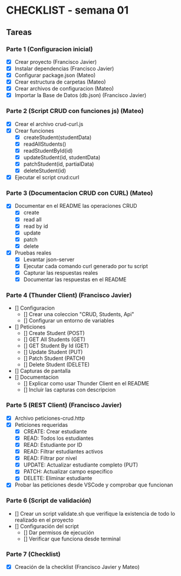 # CHECKLIST - semana 01

## Tareas

### Parte 1 (Configuracion inicial)
- [x] Crear proyecto (Francisco Javier)
- [x] Instalar dependencias (Francisco Javier)
- [x] Configurar package.json (Mateo)
- [x] Crear estructura de carpetas (Mateo)
- [x] Crear archivos de configuracion (Mateo)
- [x] Importar la Base de Datos (db.json) (Francisco Javier)

### Parte 2 (Script CRUD con funciones js) (Mateo)
- [x] Crear el archivo crud-curl.js
- [x] Crear funciones
    - [x] createStudent(studentData)
    - [x] readAllStudents()
    - [x] readStudentById(id)
    - [x] updateStudent(id, studentData)
    - [x] patchStudent(id, partialData)
    - [x] deleteStudent(id)
- [x] Ejecutar el script crud:curl

### Parte 3 (Documentacion CRUD con CURL) (Mateo)
- [x] Documentar en el README las operaciones CRUD
    - [x] create
    - [x] read all
    - [x] read by id
    - [x] update
    - [x] patch
    - [x] delete
- [x] Pruebas reales
    - [x] Levantar json-server
    - [x] Ejecutar cada comando curl generado por tu script
    - [x] Capturar las respuestas reales
    - [x] Documentar las respuestas en el README

### Parte 4 (Thunder Client) (Francisco Javier)
- [] Configuracion
    - [] Crear una coleccion "CRUD, Students, Api"
    - [] Configurar un entorno de variables
- [] Peticiones
    - [] Create Student (POST)
    - [] GET All Students (GET)
    - [] GET Student By Id (GET)
    - [] Update Student (PUT)
    - [] Patch Student (PATCH)
    - [] Delete Student (DELETE)
- [] Capturas de pantalla
- [] Documentacion
    - [] Explicar como usar Thunder Client en el README
    - [] Incluir las capturas con descripcion

### Parte 5 (REST Client) (Francisco Javier)
- [x] Archivo peticiones-crud.http
- [x] Peticiones requeridas
    - [x] CREATE: Crear estudiante
    - [x] READ: Todos los estudiantes
    - [x] READ: Estudiante por ID
    - [x] READ: Filtrar estudiantes activos
    - [x] READ: Filtrar por nivel
    - [x] UPDATE: Actualizar estudiante completo (PUT)
    - [x] PATCH: Actualizar campo específico
    - [x] DELETE: Eliminar estudiante
- [x] Probar las peticiones desde VSCode y comprobar que funcionan

### Parte 6 (Script de validación)
- [] Crear un script validate.sh que verifique la existencia de todo lo realizado en el proyecto
- [] Configuración del script
    - [] Dar permisos de ejecución
    - [] Verificar que funciona desde terminal

### Parte 7 (Checklist)
- [x] Creación de la checklist (Francisco Javier y Mateo)